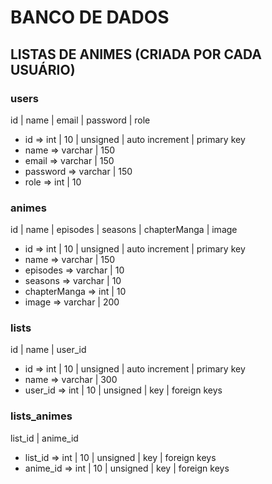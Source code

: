 # BANCO DE DADOS

## LISTAS DE ANIMES (CRIADA POR CADA USUÁRIO)

### users
id | name | email | password | role
* id => int | 10 | unsigned | auto increment | primary key
* name => varchar | 150
* email => varchar | 150
* password => varchar | 150
* role => int | 10


### animes
id | name | episodes | seasons | chapterManga | image
* id => int | 10 | unsigned | auto increment | primary key
* name => varchar | 150
* episodes => varchar | 10
* seasons => varchar | 10
* chapterManga => int | 10
* image => varchar | 200

### lists
id | name | user_id
* id => int | 10 | unsigned | auto increment | primary key
* name => varchar | 300
* user_id => int | 10 | unsigned | key | foreign keys 


### lists_animes
list_id | anime_id
* list_id => int | 10 | unsigned | key | foreign keys
* anime_id => int | 10 | unsigned | key | foreign keys

